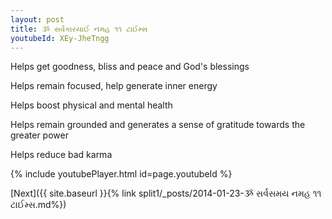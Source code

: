 ```yaml
---
layout: post
title: ૐ સર્વકારયાઈ નમહ ૧૧ ટાઈમ્સ
youtubeId: XEy-JheTngg
---
```

 
 
Helps get goodness, bliss and peace and God's blessings
 
Helps remain focused, help generate inner energy 
 
Helps boost physical and mental health 
 
Helps remain grounded and generates a sense of gratitude towards the greater power 
 
Helps reduce bad karma
 
 
 
 


{% include youtubePlayer.html id=page.youtubeId %}
 
[Next]({{ site.baseurl }}{% link  split1/_posts/2014-01-23-ૐ સર્વસમય નમહ ૧૧ ટાઈમ્સ.md%})
 
